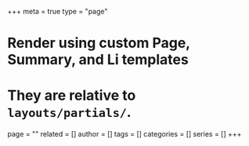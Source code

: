 +++
meta = true
type = "page"
# Render using custom Page, Summary, and Li templates
# They are relative to `layouts/partials/`.
page = ""
related = []
author = []
tags = []
categories = []
series = []
+++


